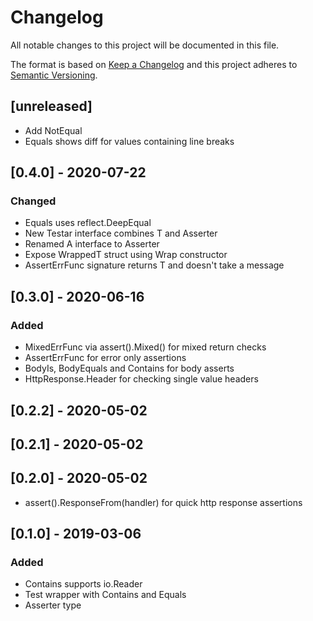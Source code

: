 # Changelog
All notable changes to this project will be documented in this file.

The format is based on [Keep a Changelog](http://keepachangelog.com/en/1.0.0/)
and this project adheres to [Semantic Versioning](http://semver.org/spec/v2.0.0.html).

## [unreleased]

- Add NotEqual
- Equals shows diff for values containing line breaks

## [0.4.0] - 2020-07-22
### Changed

- Equals uses reflect.DeepEqual
- New Testar interface combines T and Asserter
- Renamed A interface to Asserter
- Expose WrappedT struct using Wrap constructor
- AssertErrFunc signature returns T and doesn't take a message

## [0.3.0] - 2020-06-16
### Added

- MixedErrFunc via assert().Mixed() for mixed return checks
- AssertErrFunc for error only assertions
- BodyIs,  BodyEquals and Contains for body asserts
- HttpResponse.Header for checking single value headers

## [0.2.2] - 2020-05-02
## [0.2.1] - 2020-05-02
## [0.2.0] - 2020-05-02

- assert().ResponseFrom(handler) for quick http response assertions


## [0.1.0] - 2019-03-06
### Added

- Contains supports io.Reader
- Test wrapper with Contains and Equals
- Asserter type
